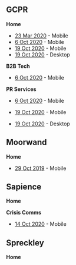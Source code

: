 



## **GCPR**



**Home**

*  [23 Mar 2020](https://gholm.github.io/lighthouse/gcpr/www.gcpr.net_2020-03-23_09-09-26.html) - Mobile
*  [6 Oct 2020](https://gholm.github.io/lighthouse/gcpr/www.gcpr.net_2020-10-06_15-32-55.html) - Mobile
*  [19 Oct 2020](https://gholm.github.io/lighthouse/gcpr/www.gcpr.net_2020-10-19_19-12-32-m.html) -  Mobile
*  [19 Oct 2020](https://gholm.github.io/lighthouse/gcpr/www.gcpr.net_2020-10-19_19-09-16-d.html) -  Desktop



**B2B Tech**

*  [6 Oct 2020](https://gholm.github.io/lighthouse/gcpr/www.gcpr.net_2020-10-06_15-31-04.html) - Mobile



**PR Services** 

*  [6 Oct 2020](https://gholm.github.io/lighthouse/gcpr/www.gcpr.net_2020-10-06_15-08-41.html) - Mobile

*  [19 Oct 2020](https://gholm.github.io/lighthouse/gcpr/www.gcpr.net_2020-10-19_19-17-14-m.html) -  Mobile
*  [19 Oct 2020](https://gholm.github.io/lighthouse/gcpr/www.gcpr.net_2020-10-19_19-21-42-d.html) -  Desktop







## **Moorwand**

**Home** 

* [29 Oct 2019](https://gholm.github.io/lighthouse/moorwand/www.moorwand.com_2019-10-29_13-11-53.html) - Mobile





## **Sapience**

**Home**

**Crisis Comms**

*  [14 Oct 2020](https://gholm.github.io/lighthouse/sapience/www.sapiencecommunications.co.uk_2020-Oct-14_14-20-39.html) - Mobile





## **Spreckley**

**Home**

